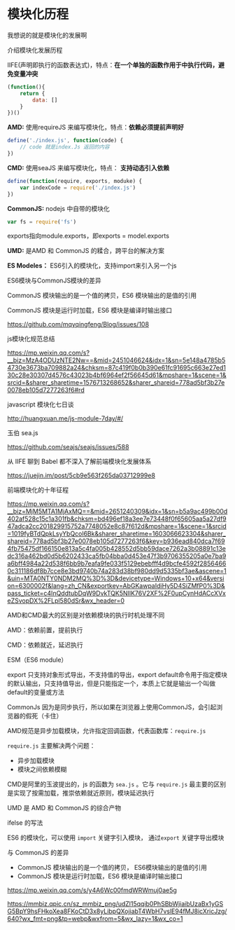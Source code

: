 # 模块化历程



我想说的就是模块化的发展啊

介绍模块化发展历程

IIFE(声明即执行的函数表达式)，特点：**在一个单独的函数作用于中执行代码，避免变量冲突**

```javascript
(function(){
    return {
        data: []
    }
})()
```

**AMD:** 使用requireJS 来编写模块化，特点：**依赖必须提前声明好**

```javascript
define('./index.js', function(code) {
    // code 就是index.Js 返回的内容
})
```

**CMD:** 使用seaJS 来编写模块化，特点： **支持动态引入依赖**

```javascript
define(function(require, exports, moduke) {
    var indexCode = require('./index.js')
})
```

**CommonJS:**  nodejs 中自带的模块化

```javascript
var fs = require('fs')
```

 exports指向module.exports，即exports = model.exports

**UMD:**  是AMD 和 CommonJS 的糅合，跨平台的解决方案

**ES Modeles：** ES6引入的模块化，支持import来引入另一个js


ES6模块与CommonJS模块的差异

CommonJS 模块输出的是一个值的拷贝，ES6 模块输出的是值的引用

CommonJS 模块是运行时加载，ES6 模块是编译时输出接口



https://github.com/mqyqingfeng/Blog/issues/108



js模块化规范总结

https://mp.weixin.qq.com/s?__biz=MzA4ODUzNTE2Nw==&mid=2451046624&idx=1&sn=5e148a4785b54730e3673ba709882a24&chksm=87c419f0b0b390e61fc91695c663e27ed130c28e30307d4576c43023b4bf6964ef2f56645d61&mpshare=1&scene=1&srcid=&sharer_sharetime=1576713268652&sharer_shareid=778ad5bf3b27e0078eb105d7277263f6#rd



javascript 模块化七日谈

http://huangxuan.me/js-module-7day/#/



玉伯 sea.js

https://github.com/seajs/seajs/issues/588



从 IIFE 聊到 Babel 都不深入了解前端模块化发展体系

https://juejin.im/post/5cb9e563f265da03712999e8



前端模块化的十年征程

https://mp.weixin.qq.com/s?__biz=MjM5MTA1MjAxMQ==&mid=2651240309&idx=1&sn=b5a9ac499b00d402af528c15c1a301fb&chksm=bd496ef18a3ee7e73448f0f65605aa5a27df947adca2cc201829915752a7748052e8c87f612d&mpshare=1&scene=1&srcid=1019fyBTdQpkLsyYbQcol6Bk&sharer_sharetime=1603066623304&sharer_shareid=778ad5bf3b27e0078eb105d7277263f6&key=b936ead840dca7f694fb75475df166150e813a5c4fa005b428552d5bb59dace7262a3b08891c13edc316a462bd0d5b6202433ca5fb04bba0d453e47f3b9706355205a0e7ba9a6bff4984a22d538f6bb9b7eafa9fe033f5129ebebfff4d9bcfe4592f28564660c311186df8b7cce8e3bd9740b74a283d38bf980dd9d5335bf3ae&ascene=1&uin=MTA0NTY0NDM2MQ%3D%3D&devicetype=Windows+10+x64&version=6300002f&lang=zh_CN&exportkey=AbGKawpaIdiHy5D4SiZMfP0%3D&pass_ticket=c4InQddtubDqW9DvkTQK5NIlK76V2XF%2F0upCynHdACcXVxeZSvopDX%2FLpl580dSr&wx_header=0



AMD和CMD最大的区别是对依赖模块的执行时机处理不同

AMD：依赖前置，提前执行

CMD：依赖就近，延迟执行





ESM（ES6 module）

export 只支持对象形式导出，不支持值的导出，export default命令用于指定模块的默认输出，只支持值导出，但是只能指定一个，本质上它就是输出一个叫做default的变量或方法



CommonJs 因为是同步执行，所以如果在浏览器上使用CommonJS，会引起浏览器的假死（卡住）

AMD规范是异步加载模块，允许指定回调函数，代表函数库：`require.js`

`require.js` 主要解决两个问题：

- 异步加载模块
- 模块之间依赖模糊



CMD是阿里的玉波提出的，js 的函数为 `sea.js` 。它与 `require.js` 最主要的区别是实现了按需加载，推崇依赖就近原则，模块延迟执行



UMD 是 AMD 和 CommonJS 的综合产物 

ifelse 的写法



ES6 的模块化，可以使用 `import` 关键字引入模块， 通过`export` 关键字导出模块

与 CommonJS 的差异

- CommonJS 模块输出的是一个值的拷贝， ES6模块输出的是值的引用
- CommonJS 模块是运行时加载，ES6 模块是编译时输出接口  

https://mp.weixin.qq.com/s/y4A6Wc00fmdWRWmuj0ae5g









https://mmbiz.qpic.cn/sz_mmbiz_png/udZl15qqib0PhSBbWjiaibUzaBx1yGSG5BpY9hsFHkoXea8FKoCtD3x8yLibpQXojiabT4WbH7vslE94fMJ8icXricJzg/640?wx_fmt=png&tp=webp&wxfrom=5&wx_lazy=1&wx_co=1















